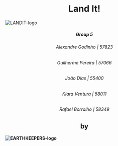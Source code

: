 <h1 align="center">
   Land It! 
</h1>

  ![LANDIT-logo](https://user-images.githubusercontent.com/57989060/168095812-918141e8-4b1e-4a69-95fd-6de7d330c3ed.png)

<b>

<h5 align="center">Group 5</h5>
<h6 align="center">Alexandre Godinho | 57823</h6>
<h6 align="center">Guilherme Pereira | 57066</h6>
<h6 align="center">João Dias | 55400</h6>
<h6 align="center">Kiara Ventura | 58011</h6>
<h6 align="center">Rafael Borralho | 58349</h6>

<h2 align="center">
  by
</h2>

![EARTHKEEPERS-logo](https://user-images.githubusercontent.com/57989060/168096189-e883b0e9-37da-4db1-9e26-a2bee71de8b7.png)


